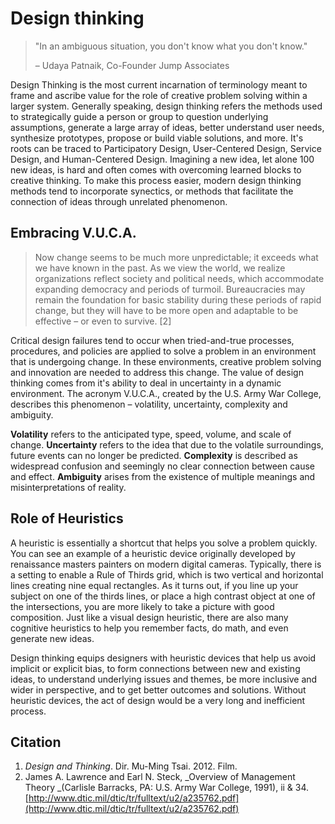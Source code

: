 # Design thinking

> "In an ambiguous situation, you don't know what you don't know."
>
> – Udaya Patnaik, Co-Founder Jump Associates

Design Thinking is the most current incarnation of terminology meant to frame and ascribe value for the role of creative problem solving within a larger system. Generally speaking, design thinking refers the methods used to strategically guide a person or group to question underlying assumptions, generate a large array of ideas, better understand user needs, synthesize prototypes, propose or build viable solutions, and more. It's roots can be traced to Participatory Design, User-Centered Design, Service Design, and Human-Centered Design. Imagining a new idea, let alone 100 new ideas, is hard and often comes with overcoming learned blocks to creative thinking. To make this process easier, modern design thinking methods tend to incorporate synectics, or methods that facilitate the connection of ideas through unrelated phenomenon.

## Embracing V.U.C.A.

> Now change seems to be much more unpredictable; it exceeds what we have known in the past. As we view the world, we realize organizations reflect society and political needs, which accommodate expanding democracy and periods of turmoil. Bureaucracies may remain the foundation for basic stability during these periods of rapid change, but they will have to be more open and adaptable to be effective – or even to survive. \[2\]

Critical design failures tend to occur when tried-and-true processes, procedures, and policies are applied to solve a problem in an environment that is undergoing change. In these environments, creative problem solving and innovation are needed to address this change. The value of design thinking comes from it's ability to deal in uncertainty in a dynamic environment. The acronym V.U.C.A., created by the U.S. Army War College, describes this phenomenon – volatility, uncertainty, complexity and ambiguity.

**Volatility** refers to the anticipated type, speed, volume, and scale of change. **Uncertainty** refers to the idea that due to the volatile surroundings, future events can no longer be predicted. **Complexity** is described as widespread confusion and seemingly no clear connection between cause and effect. **Ambiguity** arises from the existence of multiple meanings and misinterpretations of reality.

## Role of Heuristics

A heuristic is essentially a shortcut that helps you solve a problem quickly. You can see an example of a heuristic device originally developed by renaissance masters painters on modern digital cameras. Typically, there is a setting to enable a Rule of Thirds grid, which is two vertical and horizontal lines creating nine equal rectangles. As it turns out, if you line up your subject on one of the thirds lines, or place a high contrast object at one of the intersections, you are more likely to take a picture with good composition. Just like a visual design heuristic, there are also many cognitive heuristics to help you remember facts, do math, and even generate new ideas.

Design thinking equips designers with heuristic devices that help us avoid implicit or explicit bias, to form connections between new and existing ideas, to understand underlying issues and themes, be more inclusive and wider in perspective, and to get better outcomes and solutions. Without heuristic devices, the act of design would be a very long and inefficient process.

## Citation

1. _Design and Thinking_. Dir. Mu-Ming Tsai. 2012. Film.
2. James A. Lawrence and Earl N. Steck, _Overview of Management Theory _\(Carlisle Barracks, PA: U.S. Army War College, 1991\), ii & 34. [http://www.dtic.mil/dtic/tr/fulltext/u2/a235762.pdf](http://www.dtic.mil/dtic/tr/fulltext/u2/a235762.pdf)



